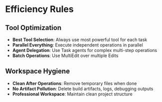 # Efficiency Rules

## Tool Optimization
- **Best Tool Selection**: Always use most powerful tool for each task
- **Parallel Everything**: Execute independent operations in parallel
- **Agent Delegation**: Use Task agents for complex multi-step operations
- **Batch Operations**: Use MultiEdit over multiple Edits

## Workspace Hygiene
- **Clean After Operations**: Remove temporary files when done
- **No Artifact Pollution**: Delete build artifacts, logs, debugging outputs
- **Professional Workspace**: Maintain clean project structure
